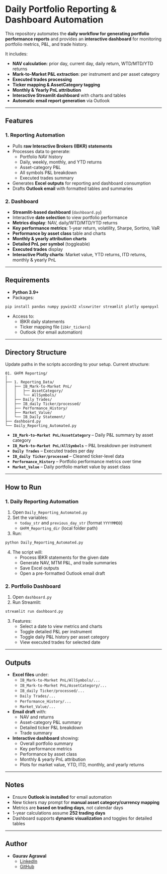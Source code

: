 # Daily Portfolio Reporting & Dashboard Automation  

This repository automates the **daily workflow for generating portfolio performance reports** and provides an **interactive dashboard** for monitoring portfolio metrics, P&L, and trade history.  

It includes:  

- **NAV calculation**: prior day, current day, daily return, WTD/MTD/YTD returns  
- **Mark-to-Market P&L extraction**: per instrument and per asset category  
- **Executed trades processing**  
- **Ticker mapping & AssetCategory tagging**  
- **Monthly & Yearly PnL attribution**  
- **Interactive Streamlit dashboard** with charts and tables  
- **Automatic email report generation** via Outlook  

---

## Features  

### 1. Reporting Automation  

- Pulls **raw Interactive Brokers (IBKR) statements**  
- Processes data to generate:  
  - Portfolio NAV history  
  - Daily, weekly, monthly, and YTD returns  
  - Asset-category P&L  
  - All symbols P&L breakdown  
  - Executed trades summary  
- Generates **Excel outputs** for reporting and dashboard consumption  
- Drafts **Outlook email** with formatted tables and summaries  

### 2. Dashboard  

- **Streamlit-based dashboard** (`dashboard.py`)  
- Interactive **date selection** to view portfolio performance  
- **Metrics display**: NAV, daily/WTD/MTD/YTD returns  
- **Key performance metrics**: 1-year return, volatility, Sharpe, Sortino, VaR  
- **Performance by asset class** table and charts  
- **Monthly & yearly attribution charts**  
- **Detailed PnL per symbol** (toggleable)  
- **Executed trades** display  
- **Interactive Plotly charts**: Market value, YTD returns, ITD returns, monthly & yearly PnL  

---

## Requirements  

- **Python 3.9+**  
- Packages:  
```bash
pip install pandas numpy pywin32 xlsxwriter streamlit plotly openpyxl
```  

- Access to:  
  - IBKR daily statements  
  - Ticker mapping file (`ibkr_tickers`)  
  - Outlook (for email automation)  

---

## Directory Structure  

Update paths in the scripts according to your setup. Current structure:  

```
01. GHFM Reporting/
│
├── 1. Reporting_Data/
│   ├── IB_Mark-to-Market PnL/
│   │   ├── AssetCategory/
│   │   └── AllSymbols/
│   ├── Daily Trades/
│   ├── IB_daily Ticker/processed/
│   ├── Performance_History/
│   ├── Market_Value/
│   └── IB_Daily Statement/
├── dashboard.py
└── Daily_Reporting_Automated.py
```

- **`IB_Mark-to-Market PnL/AssetCategory`** – Daily P&L summary by asset category  
- **`IB_Mark-to-Market PnL/AllSymbols`** – P&L breakdown per instrument  
- **`Daily Trades`** – Executed trades per day  
- **`IB_daily Ticker/processed`** – Cleaned ticker-level data  
- **`Performance_History`** – Portfolio performance metrics over time  
- **`Market_Value`** – Daily portfolio market value by asset class  

---

## How to Run  

### 1. Daily Reporting Automation  

1. Open `Daily_Reporting_Automated.py`  
2. Set the variables:  
   - `today_str` and `previous_day_str` (format `YYYYMMDD`)  
   - `GHFM_Reporting_dir` (local folder path)  
3. Run:  
```bash
python Daily_Reporting_Automated.py
```  
4. The script will:  
   - Process IBKR statements for the given date  
   - Generate NAV, MTM P&L, and trade summaries  
   - Save Excel outputs  
   - Open a pre-formatted Outlook email draft  

### 2. Portfolio Dashboard  

1. Open `dashboard.py`  
2. Run Streamlit:  
```bash
streamlit run dashboard.py
```  
3. Features:  
   - Select a date to view metrics and charts  
   - Toggle detailed P&L per instrument  
   - Toggle daily P&L history per asset category  
   - View executed trades for selected date  

---

## Outputs  

- **Excel files** under:  
  - `IB_Mark-to-Market PnL/AllSymbols/...`  
  - `IB_Mark-to-Market PnL/AssetCategory/...`  
  - `IB_daily Ticker/processed/...`  
  - `Daily Trades/...`  
  - `Performance_History/...`  
  - `Market_Value/...`  
- **Email draft** with:  
  - NAV and returns  
  - Asset-category P&L summary  
  - Detailed ticker P&L breakdown  
  - Trade summary  
- **Interactive dashboard** showing:  
  - Overall portfolio summary  
  - Key performance metrics  
  - Performance by asset class  
  - Monthly & yearly PnL attribution  
  - Plots for market value, YTD, ITD, monthly, and yearly returns  

---

## Notes  

- Ensure **Outlook is installed** for email automation  
- New tickers may prompt for **manual asset category/currency mapping**  
- Metrics are **based on trading days**, not calendar days  
- 1-year calculations assume **252 trading days**  
- Dashboard supports **dynamic visualization** and toggles for detailed tables  

---

## Author  

- **Gaurav Agrawal**  
  - [LinkedIn](https://www.linkedin.com/in/gagrawal009)  
  - [GitHub](https://github.com/gagrawal009)